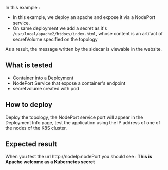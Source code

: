 In this example :
* In this example, we deploy an apache and expose it via a NodePort service.
* On same deployment we add a secret as it's `/usr/local/apache2/htdocs/index.html`, whose content is an artifact of secretVolume specified on the topology

As a result, the message written by the sidecar is viewable in the website.

## What is tested

* Container into a Deployment
* NodePort Service that expose a container's endpoint
* secretvolume created with pod


## How to deploy

Deploy the topology, the NodePort service port will appear in the Deployment Info page, test the application using the IP address of one of the nodes of the K8S cluster.

## Expected result

When you test the url http://nodeIp:nodePort you should see :
**This is Apache welcome as a Kubernetes secret**


